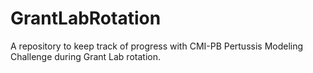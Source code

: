 # GrantLabRotation
A repository to keep track of progress with CMI-PB Pertussis Modeling Challenge during Grant Lab rotation.
